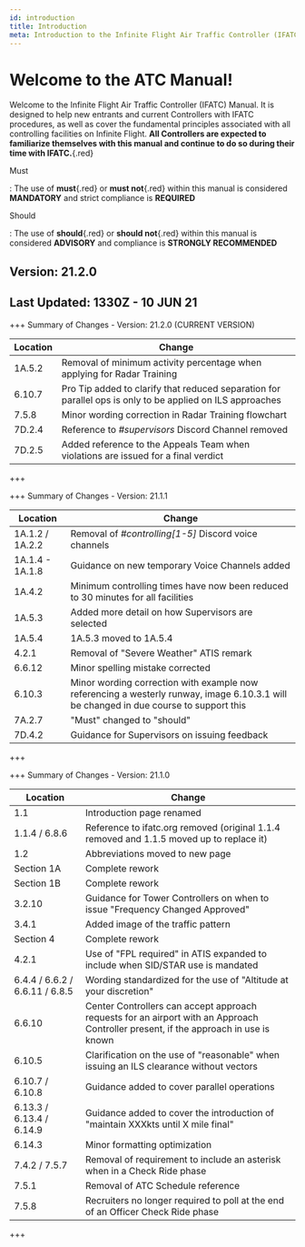 ```yaml
---
id: introduction
title: Introduction
meta: Introduction to the Infinite Flight Air Traffic Controller (IFATC) Manual.
---
```


# Welcome to the ATC Manual!



Welcome to the Infinite Flight Air Traffic Controller (IFATC) Manual. It is designed to help new entrants and current Controllers with IFATC procedures, as well as cover the fundamental principles associated with all controlling facilities on Infinite Flight. **All Controllers are expected to familiarize themselves with this manual and continue to do so during their time with IFATC.**{.red}



Must

: The use of **must**{.red} or **must not**{.red} within this manual is considered **MANDATORY** and strict compliance is **REQUIRED**

Should

: The use of **should**{.red} or **should not**{.red} within this manual is considered **ADVISORY** and compliance is **STRONGLY RECOMMENDED**



## Version: 21.2.0

## Last Updated: 1330Z - 10 JUN 21



+++ Summary of Changes - Version: 21.2.0 (CURRENT VERSION)

| Location | Change                                                       |
| -------- | ------------------------------------------------------------ |
| 1A.5.2   | Removal of minimum activity percentage when applying for Radar Training |
| 6.10.7   | Pro Tip added to clarify that reduced separation for parallel ops is only to be applied on ILS approaches |
| 7.5.8    | Minor wording correction in Radar Training flowchart         |
| 7D.2.4   | Reference to *#supervisors* Discord Channel removed          |
| 7D.2.5   | Added reference to the Appeals Team when violations are issued for a final verdict |

+++



+++ Summary of Changes - Version: 21.1.1

| Location        | Change                                                       |
| --------------- | ------------------------------------------------------------ |
| 1A.1.2 / 1A.2.2 | Removal of *#controlling[1-5]* Discord voice channels        |
| 1A.1.4 - 1A.1.8 | Guidance on new temporary Voice Channels added               |
| 1A.4.2          | Minimum controlling times have now been reduced to 30 minutes for all facilities |
| 1A.5.3          | Added more detail on how Supervisors are selected            |
| 1A.5.4          | 1A.5.3 moved to 1A.5.4                                       |
| 4.2.1           | Removal of "Severe Weather" ATIS remark                      |
| 6.6.12          | Minor spelling mistake corrected                             |
| 6.10.3          | Minor wording correction with example now referencing a westerly runway, image 6.10.3.1 will be changed in due course to support this |
| 7A.2.7          | "Must" changed to "should"                                   |
| 7D.4.2          | Guidance for Supervisors on issuing feedback                 |

+++



+++ Summary of Changes - Version: 21.1.0

| Location                       | Change                                                       |
| ------------------------------ | ------------------------------------------------------------ |
| 1.1                            | Introduction page renamed                                    |
| 1.1.4 / 6.8.6                  | Reference to ifatc.org removed (original 1.1.4 removed and 1.1.5 moved up to replace it) |
| 1.2                            | Abbreviations moved to new page                              |
| Section 1A                     | Complete rework                                              |
| Section 1B                     | Complete rework                                              |
| 3.2.10                         | Guidance for Tower Controllers on when to issue "Frequency Changed Approved" |
| 3.4.1                          | Added image of the traffic pattern                           |
| Section 4                      | Complete rework                                              |
| 4.2.1                          | Use of "FPL required" in ATIS expanded to include when SID/STAR use is mandated |
| 6.4.4 / 6.6.2 / 6.6.11 / 6.8.5 | Wording standardized for the use of "Altitude at your discretion" |
| 6.6.10                         | Center Controllers can accept approach requests for an airport with an Approach Controller present, if the approach in use is known |
| 6.10.5                         | Clarification on the use of "reasonable" when issuing an ILS clearance without vectors |
| 6.10.7 / 6.10.8                | Guidance added to cover parallel operations                  |
| 6.13.3 / 6.13.4 / 6.14.9       | Guidance added to cover the introduction of "maintain XXXkts until X mile final" |
| 6.14.3                         | Minor formatting optimization                                |
| 7.4.2 / 7.5.7                  | Removal of requirement to include an asterisk when in a Check Ride phase |
| 7.5.1                          | Removal of ATC Schedule reference                            |
| 7.5.8                          | Recruiters no longer required to poll at the end of an Officer Check Ride phase |

+++

